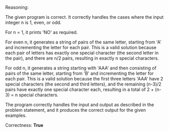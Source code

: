 Reasoning:

The given program is correct. It correctly handles the cases where the input integer n is 1, even, or odd. 

For n = 1, it prints 'NO' as required.

For even n, it generates a string of pairs of the same letter, starting from 'A' and incrementing the letter for each pair. This is a valid solution because each pair of letters has exactly one special character (the second letter in the pair), and there are n/2 pairs, resulting in exactly n special characters.

For odd n, it generates a string starting with 'AAA' and then consisting of pairs of the same letter, starting from 'B' and incrementing the letter for each pair. This is a valid solution because the first three letters 'AAA' have 2 special characters (the second and third letters), and the remaining (n-3)/2 pairs have exactly one special character each, resulting in a total of 2 + (n-3) = n special characters.

The program correctly handles the input and output as described in the problem statement, and it produces the correct output for the given examples.

Correctness: **True**